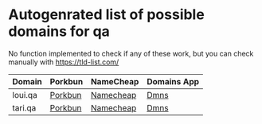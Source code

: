 # Autogenrated list of possible domains for qa

No function implemented to check if any of these work, but you can check manually with https://tld-list.com/

| Domain | Porkbun | NameCheap | Domains App |
|---|---|---|---|
| loui.qa | [Porkbun](https://porkbun.com/checkout/search?prb=e814663da1&tlds=&idnLanguage=&search=search&q=loui.qa) | [Namecheap](https://www.namecheap.com/domains/registration/results/?domain=loui.qa) | [Dmns](https://dmns.app/domains?q=loui.qa) |
| tari.qa | [Porkbun](https://porkbun.com/checkout/search?prb=e814663da1&tlds=&idnLanguage=&search=search&q=tari.qa) | [Namecheap](https://www.namecheap.com/domains/registration/results/?domain=tari.qa) | [Dmns](https://dmns.app/domains?q=tari.qa) |
